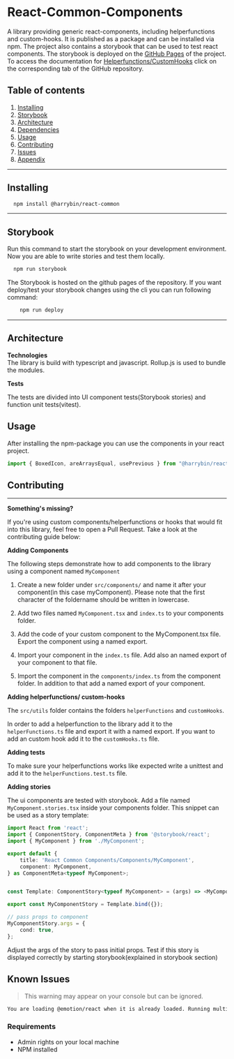 # React-Common-Components



A library providing generic react-components, including helperfunctions and custom-hooks. 
It is published as a package and can be installed via npm. The project also contains a storybook that can be used to test react components.
The storybook is deployed on the [GitHub Pages](https://pages.github/harrybin/react-common) of the project. To access the documentation for [Helperfunctions/CustomHooks](https://pages.github/harrybin/react-common) click on the corresponding tab of the GitHub repository.   
## Table of contents

1. [Installing](#installing)
2. [Storybook](#storybook)  
3. [Architecture](#architecture)
4. [Dependencies](#dependencies)
5. [Usage](#usage)  
6. [Contributing](#contributing)  
7. [Issues](#issues)  
8. [Appendix](#appendix)


___

<a name="installing"></a>
## Installing
```bash
  npm install @harrybin/react-common
```
___

<a name ="storybook"></a>

## Storybook

Run this command to start the storybook on your development environment.
Now you are able to write stories and test them locally.

```bash
  npm run storybook
```

The Storybook is hosted on the github pages of the repository. If you want deploy/test your storybook changes using the cli  you can 
run following command:

```bash
    npm run deploy
```

___

<a name="architecture"></a>

## Architecture  
<p></p>

**Technologies**   
 The library is build with typescript and javascript. 
 Rollup.js is used to bundle the modules.


**Tests**
   
The tests are divided into UI component tests(Storybook stories) and function unit tests(vitest).  

<a name="usage"></a>

## Usage

After installing the npm-package you can use the components in your react project.

``` typescript
import { BoxedIcon, areArraysEqual, usePrevious } from "@harrybin/react-common";
```
<a name="contributing"></a>
## Contributing
___

__Something's missing?__  


If you're using custom components/helperfunctions or hooks that would fit into this library, feel free to open a Pull Request.
Take a look at the contributing guide below:



**Adding Components**

The following steps demonstrate how to add components to the library using a component named `MyComponent`


1. Create a new folder under `src/components/` and name it after your component(in this case myComponent). Please note that the   first character of the foldername should be written in lowercase.
  
2. Add two files named `MyComponent.tsx` and `index.ts` to your components folder.
  
3. Add the code of your custom component to the MyComponent.tsx file. 
   Export the component using a named export.
  
4.  Import your component in the `index.ts` file. Add also an named export of your component to that file.
      
5. Import the component in the `components/index.ts` from the component folder. 
   In addition to that add a named export of your component.

**Adding helperfunctions/ custom-hooks**
    
The `src/utils` folder contains the folders `helperFunctions` and  `customHooks`.  

In order to add a helperfunction to the library add it to the `helperFunctions.ts` file and export it with a named export. If you want to add an custom hook add it to the `customHooks.ts` file.

**Adding tests** 

To make sure your helperfunctions works like expected write a unittest and add it to
 the `helperFunctions.test.ts` file.



**Adding stories**

The ui components are tested with storybook. Add a file named `MyComponent.stories.tsx` inside your components folder. This snippet can be used as a story template:

```typescript
import React from 'react';
import { ComponentStory, ComponentMeta } from '@storybook/react';
import { MyComponent } from './MyComponent';

export default {
    title: 'React Common Components/Components/MyComponent',
    component: MyComponent,
} as ComponentMeta<typeof MyComponent>;


const Template: ComponentStory<typeof MyComponent> = (args) => <MyComponent {...args} />;

export const MyComponentStory = Template.bind({});

// pass props to component
MyComponentStory.args = {
    cond: true,
};

```
Adjust the args of the story to pass initial props.
Test if this story is displayed correctly by starting storybook(explained in storybook section)


<a name="issues"></a>
  
  
## Known Issues

> This warning may appear on your console but can be ignored.

  
```bash
You are loading @emotion/react when it is already loaded. Running multiple instances may cause problems
```


<a name="appendix"></a>


### Requirements

* Admin rights on your local machine
* NPM installed


